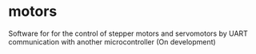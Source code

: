 # motors
Software for for the control of stepper motors and servomotors by UART communication with another microcontroller (On development)
